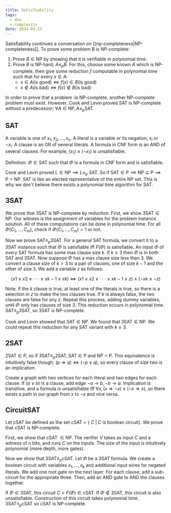 ```yaml
---
title: Satisfiability
tags:
  - dsa
  - complexity
date: 2024-03-23
---
```


 Satisfiability continues a conversation on [[np-completeness|NP-completeness]]. To prove some problem B is NP-complete:
 1. Prove $B \in \text{NP}$ by showing that it is verifiable in polynomial time.
 2. Prove $B$ is NP-hard; $A \leq_{p} B$. For this, choose some known $A$ which is NP-complete, then give some reduction $f$ computable in polynomial time such that for every $x \in A$:
	- $x \in A(\text{is good}) \iff f(x) \in B(\text{is good})$
	- $x \notin A(\text{is bad}) \iff f(x) \notin B(\text{is bad})$

In order to prove that a problem :is NP-complete, another NP-complete problem must exist. However, Cook and Levin proved SAT is NP-complete without a predecessor; $\forall A \in \text{NP}, A \leq_{p} \text{SAT}$.

## SAT
A variable is one of $x_1, x_2, ..., x_n$. A literal is a variable or its negation; $x_i$ or $¬ x_i$. A clause is an OR of several literals. A formula in CNF form is an AND of several clauses.
For example, $(x_1) \land (\neg x_1)$ is unsatisfiable.

Definition: $\Phi \in \text{SAT}$ such that $\Phi$ is a formula in CNF form and is satisfiable.

Cook and Levin proved $L \in \text{NP} \implies L \leq_{p}$ SAT. So if $\text{SAT} \in \text{P} \implies \text{NP} \subseteq \text{P} \implies \text{P} = \text{NP}$. SAT is like an elected representative of the entire NP set. This is why we don't believe there exists a polynomial time algorithm for SAT.

## 3SAT
We prove that 3SAT is NP-complete by reduction. First, we show $\text{3SAT} \in \text{NP}$. Our witness is the assignment of variables for the problem instance solution. All of these computations can be done in polynomial time. For all $\Phi(C_1, ..., C_m)$, check if $\Phi(C_1,...,C_m) = 1$ or not.

Now we prove $\text{SAT} \leq_p \text{3SAT}$. For a general SAT formula, we convert it to a 3SAT instance such that $\Phi$ is satisfiable iff $F(\Phi)$ is satisfiable. An input $\Phi$ of every SAT formula has some max clause size $k$. If $k \leq 3$ then $\Phi$ is in both SAT and 3SAT. Now suppose $\Phi$ has a max clause size less than 3. We convert a clause size of $k > 3$ to a pair of clauses, one of size $k-1$ and the other of size $3$. We add a variable $z$ as follows:

$$(x1 ∨ x2 ∨ · · · ∨ xk−1 ∨ xk) \iff (x1 ∨ x2 ∨ · · · ∨ xk−1 ∨ z) ∧ (¬xk ∨ ¬z)$$

Note, if the $k$ clause is true, at least one of the literals is true, so there is a selection in $z$ to make the two clauses true. If $k$ is always false, the two clauses are false for any $z$. Repeat this process, adding dummy variables, until $\Phi$ only has clauses of size 3. This reduction occurs in polynomial time. $\text{SAT} \leq_p \text{3SAT}$, so $\text{3SAT}$ is NP-complete.

Cook and Levin showed that $\text{SAT} \in \text{NP}$. We found that $\text{3SAT} \in \text{NP}$. We could repeat this reduction for any SAT variant with $k \geq 3$.

## 2SAT
$\text{2SAT} \in \text{P}$, so if $\text{3SAT} \leq_p \text{2SAT}, \text{SAT} \in \text{P}$ and $\text{NP} = \text{P}$. This equivalence is intuitively false though; $(p \Rightarrow q) \iff (\neg p \lor q)$, so every clause of size two is an implication.

Create a graph with two vertices for each literal and two edges for each clause. If $(a \lor b)$ is a clause, add edge $\neg a \rightarrow b, \neg b \rightarrow a$. Implication is transitive, and a formula is unsatisfiable iff $\forall x, (x \Rightarrow \neg x) \lor (\neg x \Rightarrow x)$, so there exists a path in our graph from $x$ to $\neg x$ and vice versa.

## CircuitSAT
Let cSAT be defined as the set cSAT = { $C$ | $C$ is boolean circuit}. We prove that cSAT is NP-complete.

First, we show that cSAT $\in \text{NP}$. The verifier $V$ takes as input $C$ and a witness of $n$ bits, and runs $C$ on the inputs. The size of the input is intuitively polynomial (more depth, more gates).

Now we show that $\text{3SAT} \leq_p \text{cSAT}$. Let $\Phi$ be a $\text{3SAT}$ formula. We create a boolean circuit with variables $x_1,...,x_k$ and additional input wires for negated literals. We add one root gate on the next layer. For each clause, add a sub-circuit for the appropriate three. Then, add an AND gate to AND the clauses together.

If $\Phi \in \text{3SAT}$, this circuit $C = F(\Phi) \in \text{cSAT}$. If $\Phi \notin \text{3SAT}$, this circuit is also unsatisfiable. Construction of this circuit takes polynomial time. $\text{3SAT} \leq_p \text{cSAT}$ so $\text{cSAT}$ is NP-complete. 
